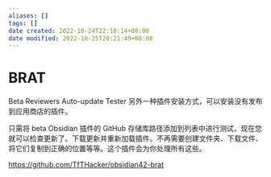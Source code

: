 ```yaml
---
aliases: []
tags: []
date created: 2022-10-24T22:18:14+08:00
date modified: 2022-10-25T20:21:49+08:00
---
```


# BRAT

Beta Reviewers Auto-update Tester 另外一种插件安装方式，可以安装没有发布到应用商店的插件。

只需将 beta Obsidian 插件的 GitHub 存储库路径添加到列表中进行测试，现在您就可以检查更新了。下载更新并重新加载插件。不再需要创建文件夹、下载文件、将它们复制到正确的位置等等。这个插件会为你处理所有这些。

<https://github.com/TfTHacker/obsidian42-brat>
